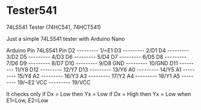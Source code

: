 # Tester541
74LS541 Tester (74HC541, 74HCT541)

Just a simple 74LS541 tester with Arduino Nano

Arduino Pin   74LS541 Pin
D2  --------- 1/~E1
D3  --------- 2/D1
D4  --------- 3/D2
D5  --------- 4/D3
D6  --------- 5/D4
D7  --------- 6/D5
D8  --------- 7/D6
D9  --------- 8/D7
D10 --------- 9/D8
GND --------- 10/GND
D11 --------- 11/Y8
D12 --------- 12/Y7
D13 --------- 13/Y6
A0  --------- 14/Y5
A1  --------- 15/Y4
A2  --------- 16/Y3
A3  --------- 17/Y2
A4  --------- 18/Y1
A5  --------- 19/~E2
VCC --------- 19/VCC

It checks only
 if Dx = Low then Yx = Low
 if Dx = High then Yx = Low
when E1=Low, E2=Low
